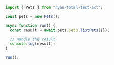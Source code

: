 <!-- Start SDK Example Usage [usage] -->
```typescript
import { Pets } from "ryan-total-test-act";

const pets = new Pets();

async function run() {
  const result = await pets.pets.listPets({});

  // Handle the result
  console.log(result);
}

run();

```
<!-- End SDK Example Usage [usage] -->